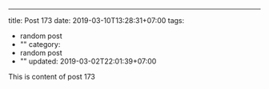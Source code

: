 ---
title: Post 173
date: 2019-03-10T13:28:31+07:00
tags:
  - random post
  - ""
category:
  - random post
  - ""
updated: 2019-03-02T22:01:39+07:00

This is content of post 173